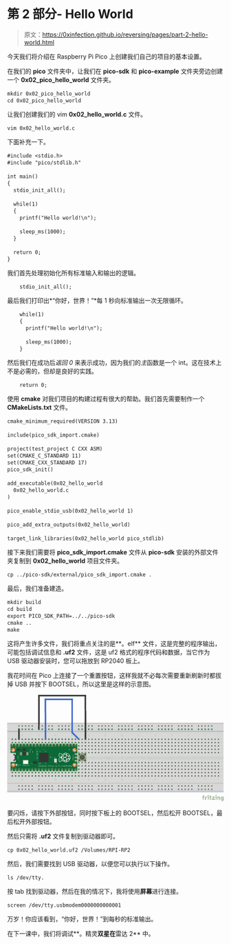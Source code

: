 # 第 2 部分- Hello World

> 原文：<https://0xinfection.github.io/reversing/pages/part-2-hello-world.html>

今天我们将介绍在 Raspberry Pi Pico 上创建我们自己的项目的基本设置。

在我们的 **pico** 文件夹中，让我们在 **pico-sdk** 和 **pico-example** 文件夹旁边创建一个 **0x02_pico_hello_world** 文件夹。

```
mkdir 0x02_pico_hello_world
cd 0x02_pico_hello_world

```

让我们创建我们的 vim **0x02_hello_world.c** 文件。

```
vim 0x02_hello_world.c

```

下面补充一下。

```
#include <stdio.h>
#include "pico/stdlib.h"

int main() 
{    
  stdio_init_all();

  while(1) 
  {
    printf("Hello world!\n");

    sleep_ms(1000);
  }

  return 0;
}

```

我们首先处理初始化所有标准输入和输出的逻辑。

```
    stdio_init_all();

```

最后我们打印出*“你好，世界！”*每 1 秒向标准输出一次无限循环。

```
    while(1) 
    {
      printf("Hello world!\n");

      sleep_ms(1000);
    }

```

然后我们在成功后*返回 0* 来表示成功，因为我们的*主*函数是一个 int。这在技术上不是必需的，但却是良好的实践。

```
    return 0;

```

使用 **cmake** 对我们项目的构建过程有很大的帮助。我们首先需要制作一个 **CMakeLists.txt** 文件。

```
cmake_minimum_required(VERSION 3.13)

include(pico_sdk_import.cmake)

project(test_project C CXX ASM)
set(CMAKE_C_STANDARD 11)
set(CMAKE_CXX_STANDARD 17)
pico_sdk_init()

add_executable(0x02_hello_world
  0x02_hello_world.c
)

pico_enable_stdio_usb(0x02_hello_world 1)

pico_add_extra_outputs(0x02_hello_world)

target_link_libraries(0x02_hello_world pico_stdlib)

```

接下来我们需要将 **pico_sdk_import.cmake** 文件从 **pico-sdk** 安装的外部文件夹复制到 **0x02_hello_world** 项目文件夹。

```
cp ../pico-sdk/external/pico_sdk_import.cmake .

```

最后，我们准备建造。

```
mkdir build
cd build
export PICO_SDK_PATH=../../pico-sdk
cmake ..
make

```

这将产生许多文件，我们将重点关注的是**。elf** 文件，这是完整的程序输出，可能包括调试信息和 **.uf2** 文件，这是 uf2 格式的程序代码和数据，当它作为 USB 驱动器安装时，您可以拖放到 RP2040 板上。

我花时间在 Pico 上连接了一个重置按钮，这样我就不必每次需要重新刷新时都拔掉 USB 并按下 BOOTSEL，所以这里是这样的示意图。

![](img/858cecf7cf1304c5ee13976d45ee79bf.png)

要闪烁，请按下外部按钮，同时按下板上的 BOOTSEL，然后松开 BOOTSEL，最后松开外部按钮。

然后只需将 **.uf2** 文件复制到驱动器即可。

```
cp 0x02_hello_world.uf2 /Volumes/RPI-RP2

```

然后，我们需要找到 USB 驱动器，以便您可以执行以下操作。

```
ls /dev/tty.

```

按 tab 找到驱动器，然后在我的情况下，我将使用**屏幕**进行连接。

```
screen /dev/tty.usbmodem0000000000001

```

万岁！你应该看到，“你好，世界！”到每秒的标准输出。

在下一课中，我们将调试**。精灵**双星在**雷达 2** 中。